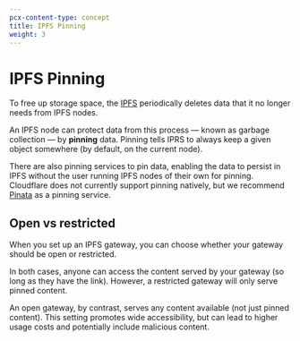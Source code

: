```yaml
---
pcx-content-type: concept
title: IPFS Pinning
weight: 3
---
```


# IPFS Pinning

To free up storage space, the [IPFS](/web3/gateways/concepts/ipfs/) periodically deletes data that it no longer needs from IPFS nodes. 

An IPFS node can protect data from this process — known as garbage collection — by **pinning** data. Pinning tells IPRS to always keep a given object somewhere (by default, on the current node).

There are also pinning services to pin data, enabling the data to persist in IPFS without the user running
IPFS nodes of their own for pinning. Cloudflare does not currently support pinning natively, but we recommend [Pinata](https://docs.pinata.cloud/) as a pinning service.

## Open vs restricted

When you set up an IPFS gateway, you can choose whether your gateway should be open or restricted.

In both cases, anyone can access the content served by your gateway (so long as they have the link). However, a restricted gateway will only serve pinned content.

An open gateway, by contrast, serves any content available (not just pinned content). This setting promotes wide accessibility, but can lead to higher usage costs and potentially include malicious content.